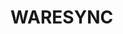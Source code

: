 # WARESYNC
<!DOCTYPE html>
<html lang="en">
<head>
    <meta charset="UTF-8">
    <meta name="viewport" content="width=device-width, initial-scale=1.0">
</head>
<body>
    <a href="http://waresync.great-site.net>Go to the page</a>
</body>
</html>
